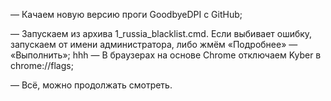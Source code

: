 — Качаем новую версию проги GoodbyeDPI с GitHub;

— Запускаем из архива 1_russia_blacklist.cmd. Если выбивает ошибку, запускаем от имени администратора, либо жмём «Подробнее» — «Выполнить»;
hhh
— В браузерах на основе Chrome отключаем Kyber в chrome://flags;

— Всё, можно продолжать смотреть.
